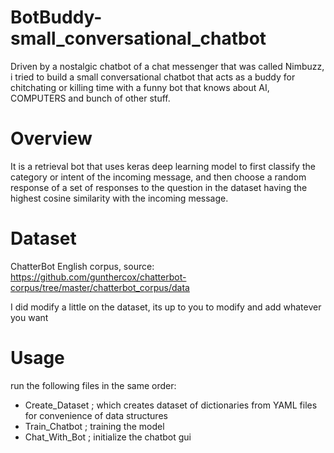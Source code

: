 # BotBuddy-small_conversational_chatbot
Driven by a nostalgic chatbot of a chat messenger that was called Nimbuzz, i tried to build a small conversational chatbot that acts as a 
buddy for chitchating or killing time with a funny bot that knows about AI, COMPUTERS and bunch of other stuff.

# Overview
It is a retrieval bot that uses keras deep learning model to first classify the category or intent of the incoming message, and then choose 
a random response of a set of responses to the question in the dataset having the highest cosine similarity with the incoming message. 

# Dataset 
ChatterBot English corpus, source: https://github.com/gunthercox/chatterbot-corpus/tree/master/chatterbot_corpus/data                       

I did modify a little on the dataset, its up to you to modify and add whatever you want
# Usage
run the following files in the same order:
* Create_Dataset ; which creates dataset of dictionaries from YAML files for convenience of data structures
* Train_Chatbot ; training the model
* Chat_With_Bot ; initialize the chatbot gui
